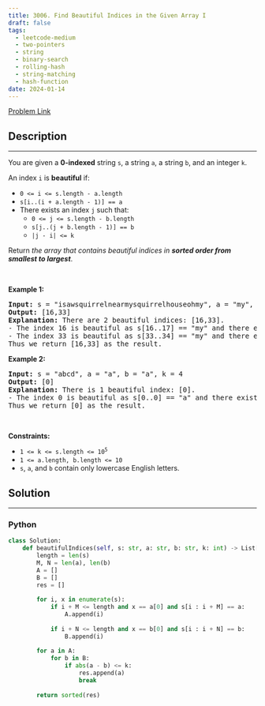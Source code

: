 ```yaml
---
title: 3006. Find Beautiful Indices in the Given Array I
draft: false
tags: 
  - leetcode-medium
  - two-pointers
  - string
  - binary-search
  - rolling-hash
  - string-matching
  - hash-function
date: 2024-01-14
---
```


[Problem Link](https://leetcode.com/problems/find-beautiful-indices-in-the-given-array-i/)

## Description

---
<p>You are given a <strong>0-indexed</strong> string <code>s</code>, a string <code>a</code>, a string <code>b</code>, and an integer <code>k</code>.</p>

<p>An index <code>i</code> is <strong>beautiful</strong> if:</p>

<ul>
	<li><code>0 &lt;= i &lt;= s.length - a.length</code></li>
	<li><code>s[i..(i + a.length - 1)] == a</code></li>
	<li>There exists an index <code>j</code> such that:
	<ul>
		<li><code>0 &lt;= j &lt;= s.length - b.length</code></li>
		<li><code>s[j..(j + b.length - 1)] == b</code></li>
		<li><code>|j - i| &lt;= k</code></li>
	</ul>
	</li>
</ul>

<p>Return <em>the array that contains beautiful indices in <strong>sorted order from smallest to largest</strong></em>.</p>

<p>&nbsp;</p>
<p><strong class="example">Example 1:</strong></p>

<pre>
<strong>Input:</strong> s = &quot;isawsquirrelnearmysquirrelhouseohmy&quot;, a = &quot;my&quot;, b = &quot;squirrel&quot;, k = 15
<strong>Output:</strong> [16,33]
<strong>Explanation:</strong> There are 2 beautiful indices: [16,33].
- The index 16 is beautiful as s[16..17] == &quot;my&quot; and there exists an index 4 with s[4..11] == &quot;squirrel&quot; and |16 - 4| &lt;= 15.
- The index 33 is beautiful as s[33..34] == &quot;my&quot; and there exists an index 18 with s[18..25] == &quot;squirrel&quot; and |33 - 18| &lt;= 15.
Thus we return [16,33] as the result.
</pre>

<p><strong class="example">Example 2:</strong></p>

<pre>
<strong>Input:</strong> s = &quot;abcd&quot;, a = &quot;a&quot;, b = &quot;a&quot;, k = 4
<strong>Output:</strong> [0]
<strong>Explanation:</strong> There is 1 beautiful index: [0].
- The index 0 is beautiful as s[0..0] == &quot;a&quot; and there exists an index 0 with s[0..0] == &quot;a&quot; and |0 - 0| &lt;= 4.
Thus we return [0] as the result.
</pre>

<p>&nbsp;</p>
<p><strong>Constraints:</strong></p>

<ul>
	<li><code>1 &lt;= k &lt;= s.length &lt;= 10<sup>5</sup></code></li>
	<li><code>1 &lt;= a.length, b.length &lt;= 10</code></li>
	<li><code>s</code>, <code>a</code>, and <code>b</code> contain only lowercase English letters.</li>
</ul>


## Solution

---
### Python
``` py title='find-beautiful-indices-in-the-given-array-i'
class Solution:
    def beautifulIndices(self, s: str, a: str, b: str, k: int) -> List[int]:
        length = len(s)
        M, N = len(a), len(b)
        A = []
        B = []
        res = []
        
        for i, x in enumerate(s):
            if i + M <= length and x == a[0] and s[i : i + M] == a:
                A.append(i)
            
            if i + N <= length and x == b[0] and s[i : i + N] == b:
                B.append(i)
        
        for a in A:
            for b in B:
                if abs(a - b) <= k:
                    res.append(a)
                    break
        
        return sorted(res)
```

